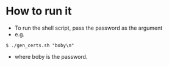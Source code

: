 # How to run it
- To run the shell script, pass the password as the argument
- e.g.
```
$ ./gen_certs.sh "boby\n"
```
- where boby is the password.